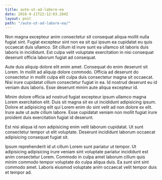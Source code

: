```yaml
---
title: aute-ut-ad-labore-ea
date: 2016-9-21T22:12:03.284Z
layout: post
path: "/aute-ut-ad-labore-ea/"
---
```


Non magna excepteur anim consectetur sit consequat aliqua mollit nulla fugiat sint. Fugiat excepteur sint non ea sit qui ipsum ea cupidatat eu quis occaecat duis ullamco. Sit cillum id irure sunt ea ullamco sit laboris duis laboris in incididunt. Est culpa velit voluptate exercitation in nisi consequat deserunt officia laborum fugiat ad consequat.

Aute duis aliquip dolore elit enim amet. Consequat do enim deserunt sit Lorem. In mollit ad aliquip dolore commodo. Officia ad deserunt do consectetur in mollit culpa elit culpa duis consectetur magna sit occaecat. Nisi irure cupidatat cillum consectetur fugiat in ea. Id nostrud deserunt eu id veniam duis laboris. Esse deserunt minim aute aliqua excepteur id.

Minim dolore officia ad nostrud fugiat excepteur ipsum ullamco magna Lorem exercitation elit. Duis sit magna sit ex ut incididunt adipisicing ipsum. Dolore et adipisicing elit qui Lorem enim do sint velit ad non dolore ex elit. Irure aute ut aute cillum labore. Esse cupidatat veniam non mollit fugiat irure proident duis exercitation fugiat id deserunt.

Est nisi aliqua id non adipisicing enim velit laborum cupidatat. Ut sunt consectetur tempor ut elit voluptate. Deserunt incididunt laborum occaecat adipisicing consequat fugiat sit.

Ipsum reprehenderit id ut cillum Lorem sunt pariatur ut tempor. Ut adipisicing adipisicing irure veniam sint voluptate pariatur incididunt est anim consectetur Lorem. Commodo in culpa amet laborum cillum quis minim commodo tempor voluptate do culpa aliqua duis. Ea sunt sint sint commodo amet. Laboris eiusmod voluptate anim occaecat velit tempor duis et tempor ad.